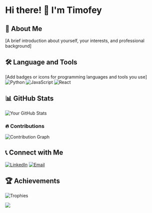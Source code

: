 # Hi there! 👋 I'm Timofey

## 🚀 About Me
[A brief introduction about yourself, your interests, and professional background]

## 🛠️ Language and Tools
[Add badges or icons for programming languages and tools you use]
![Python](https://img.shields.io/badge/-Python-333333?style=flat&logo=python)
![JavaScript](https://img.shields.io/badge/-JavaScript-333333?style=flat&logo=javascript)
![React](https://img.shields.io/badge/-React-333333?style=flat&logo=react)

## 📊 GitHub Stats
![Your GitHub Stats](https://github-readme-stats.vercel.app/api?username=Aftenius&show_icons=true&theme=radical)

### 🔥 Contributions
![Contribution Graph](https://github-readme-activity-graph.vercel.app/graph?username=Aftenius&theme=github)

## 📞 Connect with Me
[![LinkedIn](https://img.shields.io/badge/-LinkedIn-blue?style=flat-square&logo=Linkedin&logoColor=white)](https://linkedin.com/in/yourusername)
[![Email](https://img.shields.io/badge/-Email-red?style=flat-square&logo=Gmail&logoColor=white)](mailto:youremail@example.com)

## 🏆 Achievements
![Trophies](https://github-profile-trophy.vercel.app/?username=Aftenius&theme=darkhub)

![](http://github-profile-summary-cards.vercel.app/api/cards/profile-details?username=Aftenius&theme=aura_dark)
